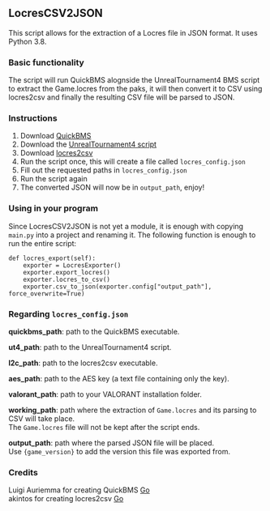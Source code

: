 ## LocresCSV2JSON
This script allows for the extraction of a Locres file in JSON format. It uses Python 3.8.
### Basic functionality
The script will run QuickBMS alognside the UnrealTournament4 BMS script to extract the Game.locres from the paks, it will then convert it to CSV using locres2csv and finally the resulting CSV file will be parsed to JSON.
### Instructions
1. Download [QuickBMS](http://aluigi.altervista.org/papers/quickbms.zip)
2. Download the [UnrealTournament4 script](http://aluigi.org/bms/unreal_tournament_4.bms)
3. Download [locres2csv](https://drive.google.com/open?id=1-ftM3xAukoogkU5SmNKmsXYLA4b6omgJ)
4. Run the script once, this will create a file called `locres_config.json`
5. Fill out the requested paths in `locres_config.json`
6. Run the script again
7. The converted JSON will now be in `output_path`, enjoy!
### Using in your program
Since LocresCSV2JSON is not yet a module, it is enough with copying `main.py` into a project and renaming it. The following function is enough to run the entire script:  
```
def locres_export(self):
    exporter = LocresExporter()
    exporter.export_locres()
    exporter.locres_to_csv()
    exporter.csv_to_json(exporter.config["output_path"], force_overwrite=True)
```
        
### Regarding `locres_config.json`
**quickbms_path**: path to the QuickBMS executable.

**ut4_path**: path to the UnrealTournament4 script.

**l2c_path**: path to the locres2csv executable.

**aes_path**: path to the AES key (a text file containing only the key).

**valorant_path**: path to your VALORANT installation folder.

**working_path**: path where the extraction of `Game.locres` and its parsing to CSV will take place.  
The `Game.locres` file will not be kept after the script ends.

**output_path**: path where the parsed JSON file will be placed.  
Use `{game_version}` to add the version this file was exported from.

### Credits
Luigi Auriemma for creating QuickBMS [Go](https://aluigi.altervista.org/)  
akintos for creating locres2csv [Go](https://zenhax.com/viewtopic.php?t=1022&start=40)